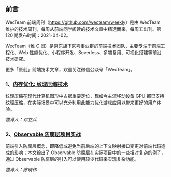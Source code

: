 ## 前言

WecTeam 前端周刊（<https://github.com/wecteam/weekly>）是由 WecTeam 维护的技术周刊，每周从前端同学阅读的技术文章中精选而来，每周五出刊。第 120 期发布时间：2021-04-02。

WecTeam（维 C 团）是京东旗下京喜事业群的前端技术团队，主要专注于前端工程化、Web 性能优化、小程序开发、Severless、多端复用、可视化搭建等前沿技术研究。

更多「原创」前端技术文章，欢迎关注微信公众号「WecTeam」。

### 1、[内存优化: 纹理压缩技术](https://mp.weixin.qq.com/s/V7sK1WwQ4D3LikK2AHgrZQ)

纹理压缩在现代计算机图形中占据重要定位，现如今主流移动设备 GPU 都已支持纹理压缩，在实际场景中可以充分利用此能力优化游戏应用以带来更好的用户体验。

_推荐人：邓立兵_

### 2、[Observable 防腐层项目实战](https://www.xieyadong.com/blog/observable-complex-anticorruption)

前端引入防腐层概念，即降低或避免当前后端的上下文映射接口变更对前端代码造成的影响；本文给出了 Observable 防腐层在实际项目中的一些相对复杂的例子，通过 Observable 防腐层的引入可以使用较少代码来实现复杂功能。

_推荐人：陈晓伟_
